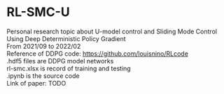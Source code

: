 # RL-SMC-U
Personal research topic about U-model control and Sliding Mode Control Using Deep Deterministic Policy Gradient  
From 2021/09 to 2022/02  
Reference of DDPG code: https://github.com/louisnino/RLcode  
.hdf5 files are DDPG model networks  
rl-smc.xlsx is record of training and testing  
.ipynb is the source code  
Link of paper: TODO  
